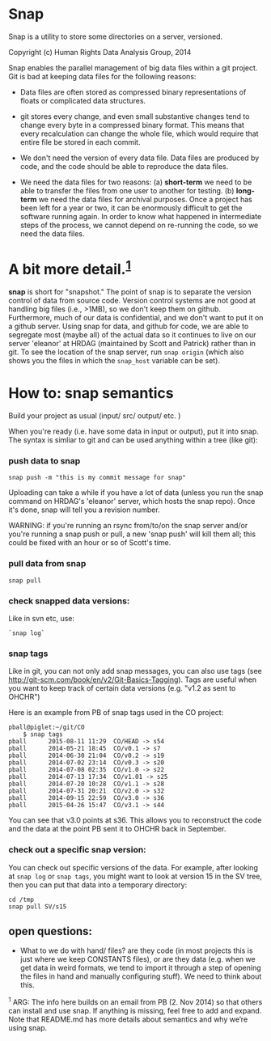 # Snap

Snap is a utility to store some directories on a server, versioned.

Copyright (c) Human Rights Data Analysis Group, 2014

Snap enables the parallel management of big data files within a git
project. Git is bad at keeping data files for the following reasons:

* Data files are often stored as compressed binary representations of floats or complicated data structures.

* git stores every change, and even small substantive changes tend to change every byte in a compressed binary format. This means that every recalculation can change the whole file, which would require that entire file be stored in each commit.

* We don't need the version of every data file. Data files are produced by code, and the code should be able to reproduce the data files.

* We need the data files for two reasons: (a) **short-term** we need to be able to transfer the files from one user to another for testing. (b) **long-term** we need the data files for archival purposes. Once a project has been left for a year or two, it can be enormously difficult to get the software running again. In order to know what happened in intermediate steps of the process, we cannot depend on re-running the code, so we need the data files.



# A bit more detail.<sup>[1](#1)</sup>
**snap** is short for "snapshot." The point of snap is to separate the version control of data from source code. Version control systems are not good at handling big files (i.e., >1MB), so we don't keep them on github. Furthermore, much of our data is confidential, and we don't want to put it on a github server. Using snap for data, and github for code, we are able to segregate most (maybe all) of the actual data so it continues to live on our server 'eleanor' at HRDAG (maintained by Scott and Patrick) rather than in git.  To see the location of the snap server, run `snap origin` (which also shows you the files in which the `snap_host` variable can be set).



# How to: snap semantics

Build your project as usual (input/ src/ output/ etc. )

When you're ready (i.e. have some data in input or output), put it into snap. The syntax is simliar to git and can be used anything within a tree (like git):

### push data to snap

  `snap push -m "this is my commit message for snap"` 

Uploading can take a while if you have a lot of data (unless you run the snap command on HRDAG's 'eleanor' server, which hosts the snap repo). Once it's done, snap will tell you a revision number.

WARNING: if you're running an rsync from/to/on the snap server and/or you're running a snap push or pull, a new 'snap push' will kill them all; this could be fixed with an hour or so of Scott's time.



### pull data from snap

  `snap pull` 


### check snapped data versions:

Like in svn etc, use:

	`snap log`

### snap tags

Like in git, you can not only add snap messages, you can also use tags (see <http://git-scm.com/book/en/v2/Git-Basics-Tagging>). Tags are useful when you want to keep track of certain data versions (e.g. "v1.2 as sent to OHCHR") 

Here is an example from PB of snap tags used in the CO project:



	pball@piglet:~/git/CO 
   		$ snap tags
	pball      2015-08-11 11:29  CO/HEAD -> s54
	pball      2014-05-21 18:45  CO/v0.1 -> s7
	pball      2014-06-30 21:04  CO/v0.2 -> s19
	pball      2014-07-02 23:14  CO/v0.3 -> s20
	pball      2014-07-08 02:35  CO/v1.0 -> s22
	pball      2014-07-13 17:34  CO/v1.01 -> s25
	pball      2014-07-20 10:28  CO/v1.1 -> s28
	pball      2014-07-31 20:21  CO/v2.0 -> s32
	pball      2014-09-15 22:59  CO/v3.0 -> s36
	pball      2015-04-26 15:47  CO/v3.1 -> s44


You can see that v3.0 points at s36. This allows you to reconstruct the code and the data at the point PB sent it to OHCHR back in September. 

### check out a specific snap version:

You can check out specific versions of the data. For example, after looking at `snap log` or `snap tags`, you might want to look at version 15 in the SV tree, then you can put that data into a temporary directory:

	cd /tmp
	snap pull SV/s15 

## open questions:

- What to we do with hand/ files? are they code (in most projects this is just where we keep CONSTANTS files), or are they data (e.g. when we get data in weird formats, we tend to import it through a step of opening the files in hand and manually configuring stuff).  We need to think about this.




<sup><a name="1">1</a></sup> ARG: The info here builds on an email from PB (2. Nov 2014) so that others can install and use snap. If anything is missing, feel free to add and expand. Note that README.md has more details about semantics and why we’re using snap.

